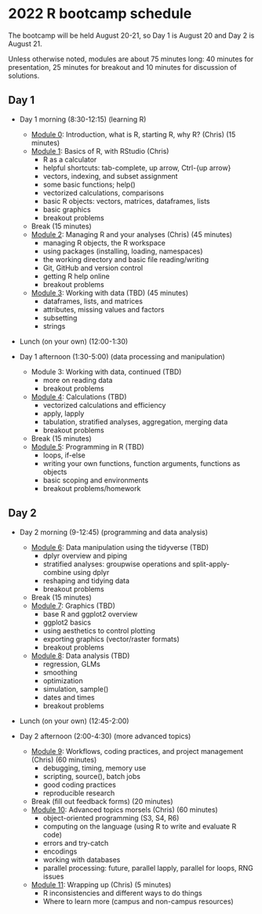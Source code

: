 # 2022 R bootcamp schedule
  

The bootcamp will be held August 20-21, so Day 1 is August 20 and 
Day 2 is August 21.

Unless otherwise noted, modules are about 75 minutes long: 40 
minutes for presentation, 25 minutes for breakout and 10 minutes 
for discussion of solutions.

## Day 1
 
- Day 1 morning (8:30-12:15) (learning R)

  - [Module 0](https://github.com/berkeley-scf/r-bootcamp-fall-2022/modules/module0_induction.html): Introduction, what is R, starting R, why R? (Chris) (15 minutes)
  - [Module 1](https://github.com/berkeley-scf/r-bootcamp-fall-2022/modules/module1_basics.html): Basics of R, with RStudio (Chris)
    * R as a calculator
    * helpful shortcuts: tab-complete, up arrow, Ctrl-{up arrow}
    * vectors, indexing, and subset assignment
    * some basic functions; help()
    * vectorized calculations, comparisons
    * basic R objects: vectors, matrices, dataframes, lists
    * basic graphics
    * breakout problems
  - Break (15 minutes)
  - [Module 2](https://github.com/berkeley-scf/r-bootcamp-fall-2022/modules/module2_managingR.html): Managing R and your analyses (Chris) (45 minutes)
    * managing R objects, the R workspace
    * using packages (installing, loading, namespaces)
    * the working directory and basic file reading/writing
    * Git, GitHub and version control
    * getting R help online 
    * breakout problems
  - [Module 3](https://github.com/berkeley-scf/r-bootcamp-fall-2022/modules/module3_data.html): Working with data (TBD) (45 minutes)
    * dataframes, lists, and matrices
    * attributes, missing values and factors
    * subsetting
    * strings

- Lunch (on your own) (12:00-1:30)
- Day 1 afternoon (1:30-5:00) (data processing and manipulation)

  - Module 3: Working with data, continued (TBD) 
    * more on reading data
    * breakout problems
  - [Module 4](https://github.com/berkeley-scf/r-bootcamp-fall-2022/modules/module4_calc.html): Calculations (TBD)
    * vectorized calculations and efficiency
    * apply, lapply
    * tabulation, stratified analyses, aggregation, merging data
    * breakout problems 
  -  Break (15 minutes)
  - [Module 5](https://github.com/berkeley-scf/r-bootcamp-fall-2022/modules/module5_programming.html): Programming in R (TBD)
    * loops, if-else
    * writing your own functions, function arguments, functions as objects
    * basic scoping and environments
    * breakout problems/homework

## Day 2

- Day 2 morning (9-12:45) (programming and data analysis)

  - [Module 6](https://github.com/berkeley-scf/r-bootcamp-fall-2022/modules/module6_tidyverse.html): Data manipulation using the tidyverse (TBD)
    * dplyr overview and piping
    * stratified analyses: groupwise operations and split-apply-combine using dplyr
    * reshaping and tidying data
    * breakout problems
  - Break (15 minutes)
  - [Module 7](https://github.com/berkeley-scf/r-bootcamp-fall-2022/modules/module7_graphics.html): Graphics (TBD)
    * base R and ggplot2 overview
    * ggplot2 basics
    * using aesthetics to control plotting
    * exporting graphics (vector/raster formats)
    * breakout problems 
  - [Module 8](https://github.com/berkeley-scf/r-bootcamp-fall-2022/modules/module8_analysis.html): Data analysis (TBD) 
    * regression, GLMs 
    * smoothing
    * optimization
    * simulation, sample()
    * dates and times
    * breakout problems 

- Lunch (on your own) (12:45-2:00)
- Day 2 afternoon (2:00-4:30) (more advanced topics) 

  - [Module 9](https://github.com/berkeley-scf/r-bootcamp-fall-2022/modules/module9_workflows.html): Workflows, coding practices, and project management (Chris) (60 minutes)
    * debugging, timing, memory use
    * scripting, source(), batch jobs
    * good coding practices
    * reproducible research
  - Break (fill out feedback forms) (20 minutes)
  - [Module 10](https://github.com/berkeley-scf/r-bootcamp-fall-2022/modules/module10_advanced.html): Advanced topics morsels (Chris) (60 minutes)
    * object-oriented programming (S3, S4, R6)
    * computing on the language (using R to write and evaluate R code)
    * errors and try-catch
    * encodings
    * working with databases
    * parallel processing: future, parallel lapply, parallel for loops, RNG issues
  - [Module 11](https://github.com/berkeley-scf/r-bootcamp-fall-2022/modules/module11_next.html): Wrapping up (Chris) (5 minutes)
    * R inconsistencies and different ways to do things 
    * Where to learn more (campus and non-campus resources)

